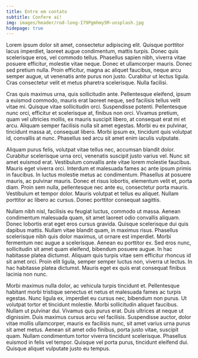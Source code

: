 ```yaml
---
title: Entre em contato
subtitle: Confere aí!
img: images/header/rod-long-I79Pgmhmy5M-unsplash.jpg
hidepage: true
---
```

Lorem ipsum dolor sit amet, consectetur adipiscing elit. Quisque porttitor lacus imperdiet, laoreet augue condimentum, mattis turpis. Donec quis scelerisque eros, vel commodo tellus. Phasellus sapien nibh, viverra vitae posuere efficitur, molestie vitae neque. Donec et ullamcorper mauris. Donec sed pretium nulla. Proin efficitur, magna ac aliquet faucibus, neque arcu semper augue, ut venenatis ante purus non justo. Curabitur ut lectus ligula. Cras consectetur velit et metus pharetra scelerisque. Nulla facilisi.

Cras quis maximus urna, quis sollicitudin ante. Pellentesque eleifend, ipsum a euismod commodo, mauris erat laoreet neque, sed facilisis tellus velit vitae mi. Quisque vitae sollicitudin orci. Suspendisse potenti. Pellentesque nunc orci, efficitur et scelerisque at, finibus non orci. Vivamus pretium, quam vel ultricies mollis, ex mauris suscipit libero, at consequat erat mi et arcu. Aliquam semper facilisis nulla sit amet egestas. Morbi eu ex pulvinar, tincidunt massa at, consequat libero. Morbi ipsum ex, tincidunt quis volutpat id, convallis at nunc. Phasellus sed arcu sit amet enim iaculis vulputate.

Aliquam purus felis, volutpat vitae tellus nec, accumsan blandit dolor. Curabitur scelerisque urna orci, venenatis suscipit justo varius vel. Nunc sit amet euismod erat. Vestibulum convallis ante vitae lorem molestie faucibus. Mauris eget viverra orci. Interdum et malesuada fames ac ante ipsum primis in faucibus. In luctus molestie metus ac condimentum. Phasellus at posuere mauris, ac pulvinar mauris. Donec et risus lobortis, elementum velit et, porta diam. Proin sem nulla, pellentesque nec ante eu, consectetur porta mauris. Vestibulum et tempor dolor. Mauris volutpat et tellus eu aliquet. Nullam porttitor ac libero ac cursus. Donec porttitor consequat sagittis.

Nullam nibh nisl, facilisis eu feugiat luctus, commodo ut massa. Aenean condimentum malesuada quam, sit amet laoreet odio convallis aliquam. Donec lobortis erat eget eros cursus gravida. Quisque scelerisque dui quis dapibus mattis. Nullam vitae blandit quam, in maximus risus. Phasellus scelerisque nibh quis dolor maximus, ut ornare est imperdiet. Morbi fermentum nec augue a scelerisque. Aenean eu porttitor ex. Sed eros nunc, sollicitudin sit amet quam eleifend, bibendum posuere augue. In hac habitasse platea dictumst. Aliquam quis turpis vitae sem efficitur rhoncus id sit amet orci. Proin elit ligula, semper semper luctus non, viverra ut lectus. In hac habitasse platea dictumst. Mauris eget ex quis erat consequat finibus lacinia non nunc.

Morbi maximus nulla dolor, ac vehicula turpis tincidunt et. Pellentesque habitant morbi tristique senectus et netus et malesuada fames ac turpis egestas. Nunc ligula ex, imperdiet eu cursus nec, bibendum non purus. Ut volutpat tortor et tincidunt molestie. Morbi sollicitudin aliquet faucibus. Nullam ut pulvinar dui. Vivamus quis purus erat. Duis ultrices at neque ut dignissim. Duis maximus cursus arcu vel facilisis. Suspendisse auctor, dolor vitae mollis ullamcorper, mauris ex facilisis nunc, sit amet varius urna purus sit amet metus. Aenean sit amet odio finibus, porta justo vitae, suscipit quam. Nullam condimentum tortor viverra tincidunt scelerisque. Phasellus euismod in felis vel tempor. Quisque vel porta purus, tincidunt eleifend dui. Quisque aliquet vulputate justo eu tempus.